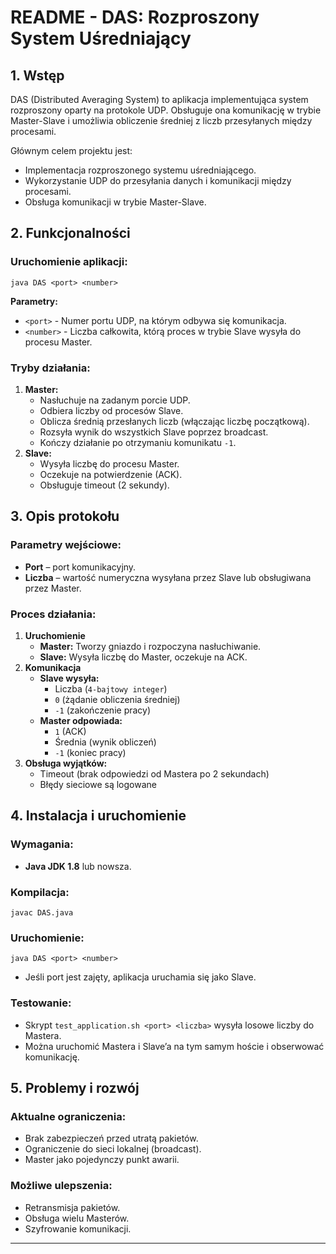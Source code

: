 # README - DAS: Rozproszony System Uśredniający

## 1. Wstęp
DAS (Distributed Averaging System) to aplikacja implementująca system rozproszony oparty na protokole UDP. Obsługuje ona komunikację w trybie Master-Slave i umożliwia obliczenie średniej z liczb przesyłanych między procesami.

Głównym celem projektu jest:
- Implementacja rozproszonego systemu uśredniającego.
- Wykorzystanie UDP do przesyłania danych i komunikacji między procesami.
- Obsługa komunikacji w trybie Master-Slave.

## 2. Funkcjonalności
### Uruchomienie aplikacji:
```
java DAS <port> <number>
```
**Parametry:**
- `<port>` - Numer portu UDP, na którym odbywa się komunikacja.
- `<number>` - Liczba całkowita, którą proces w trybie Slave wysyła do procesu Master.

### Tryby działania:
1. **Master:**
   - Nasłuchuje na zadanym porcie UDP.
   - Odbiera liczby od procesów Slave.
   - Oblicza średnią przesłanych liczb (włączając liczbę początkową).
   - Rozsyła wynik do wszystkich Slave poprzez broadcast.
   - Kończy działanie po otrzymaniu komunikatu `-1`.
2. **Slave:**
   - Wysyła liczbę do procesu Master.
   - Oczekuje na potwierdzenie (ACK).
   - Obsługuje timeout (2 sekundy).

## 3. Opis protokołu
### Parametry wejściowe:
- **Port** – port komunikacyjny.
- **Liczba** – wartość numeryczna wysyłana przez Slave lub obsługiwana przez Master.

### Proces działania:
1. **Uruchomienie**
   - **Master:** Tworzy gniazdo i rozpoczyna nasłuchiwanie.
   - **Slave:** Wysyła liczbę do Master, oczekuje na ACK.
2. **Komunikacja**
   - **Slave wysyła:**
     - Liczba (`4-bajtowy integer`)
     - `0` (żądanie obliczenia średniej)
     - `-1` (zakończenie pracy)
   - **Master odpowiada:**
     - `1` (ACK)
     - Średnia (wynik obliczeń)
     - `-1` (koniec pracy)
3. **Obsługa wyjątków:**
   - Timeout (brak odpowiedzi od Mastera po 2 sekundach)
   - Błędy sieciowe są logowane

## 4. Instalacja i uruchomienie
### Wymagania:
- **Java JDK 1.8** lub nowsza.

### Kompilacja:
```
javac DAS.java
```
### Uruchomienie:
```
java DAS <port> <number>
```
- Jeśli port jest zajęty, aplikacja uruchamia się jako Slave.

### Testowanie:
- Skrypt `test_application.sh <port> <liczba>` wysyła losowe liczby do Mastera.
- Można uruchomić Mastera i Slave’a na tym samym hoście i obserwować komunikację.

## 5. Problemy i rozwój
### Aktualne ograniczenia:
- Brak zabezpieczeń przed utratą pakietów.
- Ograniczenie do sieci lokalnej (broadcast).
- Master jako pojedynczy punkt awarii.

### Możliwe ulepszenia:
- Retransmisja pakietów.
- Obsługa wielu Masterów.
- Szyfrowanie komunikacji.

---



